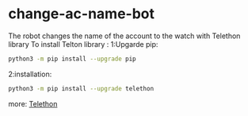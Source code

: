 # change-ac-name-bot
The robot changes the name of the account to the watch with Telethon library
To install Telton library :
1:Upgarde pip:
```bash
python3 -m pip install --upgrade pip
```
2:installation:
```bash
python3 -m pip install --upgrade telethon
```

more:
[Telethon](https://docs.telethon.dev/en/stable/)
